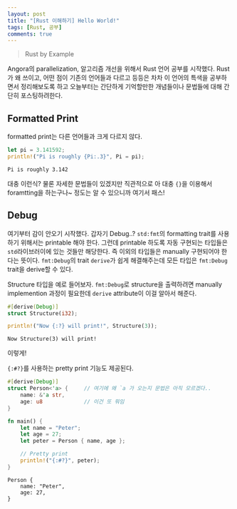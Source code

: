 ```yaml
---
layout: post
title: "[Rust 이해하기] Hello World!"
tags: [Rust, 공부]
comments: true
---
```


> Rust by Example  

Angora의 parallelization, 알고리즘 개선을 위해서 Rust 언어 공부를 시작했다. Rust가 왜 쓰이고, 어떤 점이 기존의 언어들과 다르고 등등은 차차 이 언어의 특색을 공부하면서 정리해보도록 하고 오늘부터는 간단하게 기억할만한 개념들이나 문법들에 대해 간단히 포스팅하려한다.  

## Formatted Print  
formatted print는 다른 언어들과 크게 다르지 않다.  
~~~Rust
let pi = 3.141592;
println!("Pi is roughly {Pi:.3}", Pi = pi);
~~~
~~~
Pi is roughly 3.142
~~~

대충 이런식? 물론 자세한 문법들이 있겠지만 직관적으로 아 대충 `{}`을 이용해서 foramtting을 하는구나~ 정도는 알 수 있으니까 여기서 패스!  

## Debug  
여기부터 감이 안오기 시작했다. 갑자기 Debug..? `std:fmt`의 formatting trait를 사용하기 위해서는 printable 해야 한다. 그런데 printable 하도록 자동 구현되는 타입들은 `std`라이브러이에 있는 것들만 해당한다. 즉 이외의 타입들은 manually 구현되어야 한다는 뜻이다. `fmt:Debug`의 trait `derive`가 쉽게 해결해주는데 모든 타입은 `fmt:Debug` trait을 derive할 수 있다.  

Structure 타입을 예로 들어보자. `fmt:Debug`로 structure을 출력하려면 manually implemention 과정이 필요한데 `derive` attribute이 이걸 알아서 해준다.  
~~~rust
#[derive(Debug)]
struct Structure(i32);

println!("Now {:?} will print!", Structure(3));
~~~
~~~
Now Structure(3) will print!
~~~
이렇게!  

`{:#?}`를 사용하는 pretty print 기능도 제공된다. 
~~~rust
#[derive(Debug)]
struct Person<'a> {     // 여기에 왜 `a 가 오는지 문법은 아직 모르겠다..
    name: &'a str,
    age: u8             // 이건 또 뭐임
}

fn main() {
    let name = "Peter";
    let age = 27;
    let peter = Person { name, age };

    // Pretty print
    println!("{:#?}", peter);
}
~~~
~~~
Person {
    name: "Peter",
    age: 27,
}
~~~
